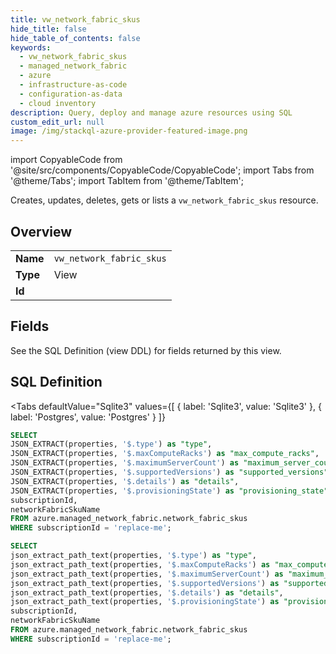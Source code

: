 ```yaml
--- 
title: vw_network_fabric_skus
hide_title: false
hide_table_of_contents: false
keywords:
  - vw_network_fabric_skus
  - managed_network_fabric
  - azure
  - infrastructure-as-code
  - configuration-as-data
  - cloud inventory
description: Query, deploy and manage azure resources using SQL
custom_edit_url: null
image: /img/stackql-azure-provider-featured-image.png
---
```


import CopyableCode from '@site/src/components/CopyableCode/CopyableCode';
import Tabs from '@theme/Tabs';
import TabItem from '@theme/TabItem';

Creates, updates, deletes, gets or lists a <code>vw_network_fabric_skus</code> resource.

## Overview
<table><tbody>
<tr><td><b>Name</b></td><td><code>vw_network_fabric_skus</code></td></tr>
<tr><td><b>Type</b></td><td>View</td></tr>
<tr><td><b>Id</b></td><td><CopyableCode code="azure.managed_network_fabric.vw_network_fabric_skus" /></td></tr>
</tbody></table>

## Fields

See the SQL Definition (view DDL) for fields returned by this view.

## SQL Definition

<Tabs
defaultValue="Sqlite3"
values={[
{ label: 'Sqlite3', value: 'Sqlite3' },
{ label: 'Postgres', value: 'Postgres' }
]}
>
<TabItem value="Sqlite3">

```sql
SELECT
JSON_EXTRACT(properties, '$.type') as "type",
JSON_EXTRACT(properties, '$.maxComputeRacks') as "max_compute_racks",
JSON_EXTRACT(properties, '$.maximumServerCount') as "maximum_server_count",
JSON_EXTRACT(properties, '$.supportedVersions') as "supported_versions",
JSON_EXTRACT(properties, '$.details') as "details",
JSON_EXTRACT(properties, '$.provisioningState') as "provisioning_state",
subscriptionId,
networkFabricSkuName
FROM azure.managed_network_fabric.network_fabric_skus
WHERE subscriptionId = 'replace-me';
```

</TabItem>
<TabItem value="Postgres">

```sql
SELECT
json_extract_path_text(properties, '$.type') as "type",
json_extract_path_text(properties, '$.maxComputeRacks') as "max_compute_racks",
json_extract_path_text(properties, '$.maximumServerCount') as "maximum_server_count",
json_extract_path_text(properties, '$.supportedVersions') as "supported_versions",
json_extract_path_text(properties, '$.details') as "details",
json_extract_path_text(properties, '$.provisioningState') as "provisioning_state",
subscriptionId,
networkFabricSkuName
FROM azure.managed_network_fabric.network_fabric_skus
WHERE subscriptionId = 'replace-me';
```

</TabItem>
</Tabs>
